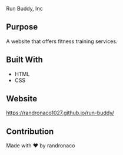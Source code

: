Run Buddy, Inc

## Purpose
A website that offers fitness training services.

## Built With
* HTML
* CSS

## Website
https://randronaco1027.github.io/run-buddy/

## Contribution
Made with ❤️ by randronaco
